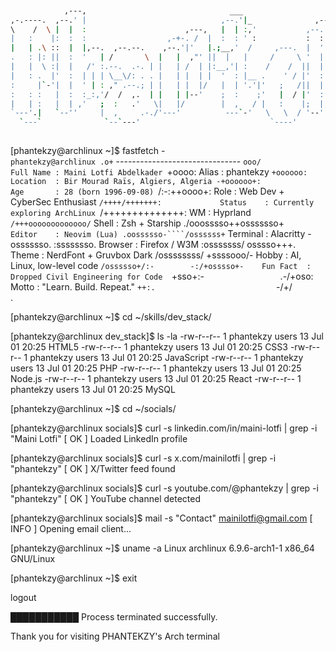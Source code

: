 ```bash

                                                                                                    
                                                                                                    
            ,---,                                ___                    ,-.                         
,-.----.  ,--.' |                              ,--.'|_              ,--/ /|                         
\    /  \ |  |  :                      ,---,   |  | :,'           ,--. :/ |       ,----,            
|   :    |:  :  :                  ,-+-. /  |  :  : ' :           :  : ' /      .'   .`|            
|   | .\ ::  |  |,--.  ,--.--.    ,--.'|'   |.;__,'  /     ,---.  |  '  /    .'   .'  .'      .--,  
.   : |: ||  :  '   | /       \  |   |  ,"' ||  |   |     /     \ '  |  :  ,---, '   ./     /_ ./|  
|   |  \ :|  |   /' :.--.  .-. | |   | /  | |:__,'| :    /    /  ||  |   \ ;   | .'  /   , ' , ' :  
|   : .  |'  :  | | | \__\/: . . |   | |  | |  '  : |__ .    ' / |'  : |. \`---' /  ;--,/___/ \: |  
:     |`-'|  |  ' | : ," .--.; | |   | |  |/   |  | '.'|'   ;   /||  | ' \ \ /  /  / .`| .  \  ' |  
:   : :   |  :  :_:,'/  /  ,.  | |   | |--'    ;  :    ;'   |  / |'  : |--'./__;     .'   \  ;   :  
|   | :   |  | ,'   ;  :   .'   \|   |/        |  ,   / |   :    |;  |,'   ;   |  .'       \  \  ;  
`---'.|   `--''     |  ,     .-./'---'          ---`-'   \   \  / '--'     `---'            :  \  \ 
  `---`              `--`---'                             `----'                             \  ' ; 
                                                                                              `--`  
```

[phantekzy@archlinux ~]$ fastfetch
                   -`                   phantekzy@archlinux
                  .o+`                  -------------------------------
                 `ooo/                  Full Name : Maini Lotfi Abdelkader
                `+oooo:                 Alias     : phantekzy
               `+oooooo:                Location  : Bir Mourad Raïs, Algiers, Algeria
               -+oooooo+:               Age       : 28 (born 1996-09-08)
             `/:-:++oooo+:              Role      : Web Dev + CyberSec Enthusiast
            `/++++/+++++++:             Status    : Currently exploring ArchLinux
           `/++++++++++++++:            WM        : Hyprland 
          `/+++ooooooooooooo/`          Shell     : Zsh + Starship
         ./ooosssso++osssssso+`         Editor    : Neovim (Lua)
        .oossssso-````/ossssss+`        Terminal  : Alacritty
       -osssssso.      :ssssssso.       Browser   : Firefox / W3M
      :osssssss/        osssso+++.      Theme     : NerdFont + Gruvbox Dark
     /ossssssss/        +ssssooo/-      Hobby     : AI, Linux, low-level code
   `/ossssso+/:-        -:/+osssso+-    Fun Fact  : Dropped Civil Engineering for Code 
  `+sso+:-`                 `.-/+oso:   Motto     : "Learn. Build. Repeat."
 `++:.                           `-/+/   
 .`                                 `

[phantekzy@archlinux ~]$ cd ~/skills/dev_stack/

[phantekzy@archlinux dev_stack]$ ls -la
-rw-r--r-- 1 phantekzy users   13 Jul 01 20:25 HTML5
-rw-r--r-- 1 phantekzy users   13 Jul 01 20:25 CSS3
-rw-r--r-- 1 phantekzy users   13 Jul 01 20:25 JavaScript
-rw-r--r-- 1 phantekzy users   13 Jul 01 20:25 PHP
-rw-r--r-- 1 phantekzy users   13 Jul 01 20:25 Node.js
-rw-r--r-- 1 phantekzy users   13 Jul 01 20:25 React
-rw-r--r-- 1 phantekzy users   13 Jul 01 20:25 MySQL

[phantekzy@archlinux ~]$ cd ~/socials/

[phantekzy@archlinux socials]$ curl -s linkedin.com/in/maini-lotfi | grep -i "Maini Lotfi"
[ OK ] Loaded LinkedIn profile 

[phantekzy@archlinux socials]$ curl -s x.com/mainilotfi | grep -i "phantekzy"
[ OK ] X/Twitter feed found 

[phantekzy@archlinux socials]$ curl -s youtube.com/@phantekzy | grep -i "phantekzy"
[ OK ] YouTube channel detected 

[phantekzy@archlinux socials]$ mail -s "Contact" mainilotfi@gmail.com
[ INFO ] Opening email client... 

[phantekzy@archlinux ~]$ uname -a
Linux archlinux 6.9.6-arch1-1 x86_64 GNU/Linux

[phantekzy@archlinux ~]$ exit

logout

███████████ Process terminated successfully.

Thank you for visiting PHANTEKZY's Arch terminal 
